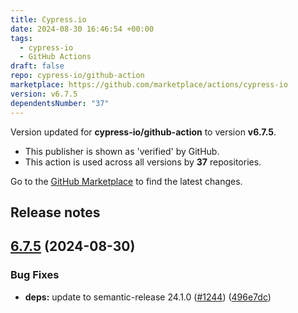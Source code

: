 ```yaml
---
title: Cypress.io
date: 2024-08-30 16:46:54 +00:00
tags:
  - cypress-io
  - GitHub Actions
draft: false
repo: cypress-io/github-action
marketplace: https://github.com/marketplace/actions/cypress-io
version: v6.7.5
dependentsNumber: "37"
---
```



Version updated for **cypress-io/github-action** to version **v6.7.5**.
- This publisher is shown as 'verified' by GitHub.
- This action is used across all versions by **37** repositories.

Go to the [GitHub Marketplace](https://github.com/marketplace/actions/cypress-io) to find the latest changes.

## Release notes

## [6.7.5](https://github.com/cypress-io/github-action/compare/v6.7.4...v6.7.5) (2024-08-30)


### Bug Fixes

* **deps:** update to semantic-release 24.1.0 ([#1244](https://github.com/cypress-io/github-action/issues/1244)) ([496e7dc](https://github.com/cypress-io/github-action/commit/496e7dc0edc421a9de8a36a31c793340e00c61bf))




